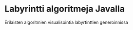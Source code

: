 # Labyrintti algoritmeja Javalla

Erilaisten algoritmien visualisointia labyrtinttien generoinnissa
